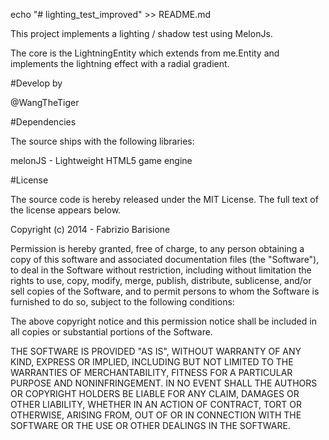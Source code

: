 echo "# lighting_test_improved" >> README.md
 
 This project implements a lighting / shadow test using MelonJs.
 
 The core is the LightningEntity which extends from me.Entity and implements the lightning effect with a radial gradient.
 
#Develop by

 @WangTheTiger
 
#Dependencies
 
 The source ships with the following libraries:
 
 melonJS - Lightweight HTML5 game engine
 
#License
 
 The source code is hereby released under the MIT License. The full text of the license appears below.
 
 Copyright (c) 2014 - Fabrizio Barisione
 
 Permission is hereby granted, free of charge, to any person obtaining a copy of this software and associated documentation files (the "Software"), to deal in the Software without restriction, including without limitation the rights to use, copy, modify, merge, publish, distribute, sublicense, and/or sell copies of the Software, and to permit persons to whom the Software is furnished to do so, subject to the following conditions:
 
 The above copyright notice and this permission notice shall be included in all copies or substantial portions of the Software.
 
 THE SOFTWARE IS PROVIDED "AS IS", WITHOUT WARRANTY OF ANY KIND, EXPRESS OR IMPLIED, INCLUDING BUT NOT LIMITED TO THE WARRANTIES OF MERCHANTABILITY, FITNESS FOR A PARTICULAR PURPOSE AND NONINFRINGEMENT. IN NO EVENT SHALL THE AUTHORS OR COPYRIGHT HOLDERS BE LIABLE FOR ANY CLAIM, DAMAGES OR OTHER LIABILITY, WHETHER IN AN ACTION OF CONTRACT, TORT OR OTHERWISE, ARISING FROM, OUT OF OR IN CONNECTION WITH THE SOFTWARE OR THE USE OR OTHER DEALINGS IN THE SOFTWARE.
